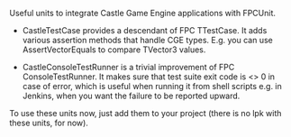 Useful units to integrate Castle Game Engine applications with FPCUnit.

- CastleTestCase provides a descendant of FPC TTestCase.
  It adds various assertion methods that handle CGE types.
  E.g. you can use AssertVectorEquals to compare TVector3 values.

- CastleConsoleTestRunner is a trivial improvement of FPC ConsoleTestRunner.
  It makes sure that test suite exit code is <> 0 in case of error,
  which is useful when running it from shell scripts e.g. in Jenkins,
  when you want the failure to be reported upward.

To use these units now, just add them to your project (there is no lpk
with these units, for now).
